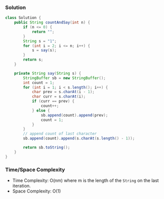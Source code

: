 ### Solution

```java
class Solution {
    public String countAndSay(int n) {
        if (n <= 0) {
            return "";
        }
        String s = "1";
        for (int i = 2; i <= n; i++) {
            s = say(s);
        }
        return s;
    }

    private String say(String s) {
        StringBuffer sb = new StringBuffer();
        int count = 1;
        for (int i = 1; i < s.length(); i++) {
            char prev = s.charAt(i - 1);
            char curr = s.charAt(i);
            if (curr == prev) {
                count++;
            } else {
                sb.append(count).append(prev);
                count = 1;
            }
        }
        // append count of last character
        sb.append(count).append(s.charAt(s.length() - 1));

        return sb.toString();
    }
}
```

### Time/Space Complexity

-  Time Complexity: O(nm) where m is the length of the `String` on the last iteration.
- Space Complexity: O(1)
